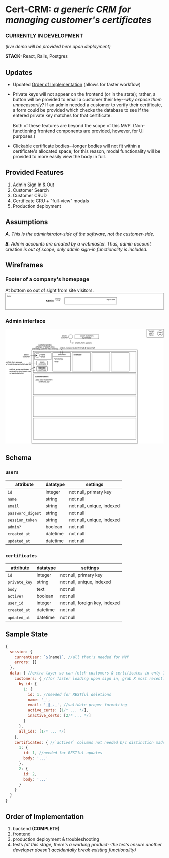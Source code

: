 # Cert-CRM: _a generic CRM for managing customer's certificates_

### CURRENTLY IN DEVELOPMENT
_(live demo will be provided here upon deployment)_

**STACK:** React, Rails, Postgres

## Updates

* Updated [Order of Implementation](https://github.com/English3000/cert-CRM#order-of-implementation) (allows for faster workflow)

* Private keys will not appear on the frontend (or in the state); rather, a button will be provided to email a customer their key--_why expose them unnecessarily?_ If an admin needed a customer to verify their certificate, a form could be provided which checks the database to see if the entered private key matches for that certificate.

  Both of these features are beyond the scope of this MVP. (Non-functioning frontend components are provided, however, for UI purposes.)

* Clickable certificate bodies--longer bodies will not fit within a certificate's allocated space; for this reason, modal functionality will be provided to more easily view the body in full.

## Provided Features

1. Admin Sign In & Out
2. Customer Search
3. Customer CRUD
4. Certificate CRU \+ "full-view" modals
5. Production deployment

## Assumptions

_**A.** This is the administrator-side of the software, not the customer-side._

_**B.** Admin accounts are created by a webmaster. Thus, admin account_ creation _is out of scope; only admin sign-in functionality is included._

## Wireframes

### Footer of a company's homepage
At bottom so out of sight from site visitors.
![homepage](https://github.com/English3000/cert-CRM/blob/master/HomePage.png)

### Admin interface
![customersIndexPage](https://github.com/English3000/cert-CRM/blob/master/CustomersIndexPage.png)

## Schema

### `users`

attribute         | datatype | settings
-|-|-
`id`              | integer  | not null, primary key
`name`            | string   | not null
`email`           | string   | not null, unique, indexed
`password_digest` | string   | not null
`session_token`   | string   | not null, unique, indexed
`admin?`          | boolean  | not null
`created_at`      | datetime | not null
`updated_at`      | datetime | not null

### `certificates`

attribute         | datatype | settings
-|-|-
`id`              | integer  | not null, primary key
`private_key`     | string   | not null, unique, indexed
`body`            | text     | not null
`active?`         | boolean  | not null
`user_id`         | integer  | not null, foreign key, indexed
`created_at`      | datetime | not null
`updated_at`      | datetime | not null

## Sample State

```js
{
  session: {
    currentUser: `${name}`, //all that's needed for MVP
    errors: []
  },
  data: { //extra layer so can fetch customers & certificates in only 1 query
    customers: { //for faster loading upon sign in, grab X most recently created customers; then cache the rest when searched
      by_id: {
        1: {
          id: 1, //needed for RESTful deletions
          name: '_',
          email: '_@_._', //validate proper formatting
          active_certs: [1/* ... */],
          inactive_certs: [2/* ... */]
        }
      },
      all_ids: [1/* ... */]
    },
    certificates: { //`active?` columns not needed b/c distinction made in customers slice
      1: {
        id: 1, //needed for RESTful updates
        body: '...'
      },
      2: {
        id: 2,
        body: '...'
      }
    }
  }
}
```

## Order of Implementation

1. backend **(COMPLETE)**
2. frontend
3. production deployment & troubleshooting
4. tests _(at this stage, there's a working product--the tests ensure another developer doesn't accidentally break existing functionality)_
